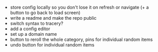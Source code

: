 - store config locally so you don't lose it on refresh or navigate (+ a button to go back to load screen)
- write a readme and make the repo public
- switch syntax to tracery?
- add a config editor
- set up a domain name
- button to reroll the whole category, pins for individual random items
- undo button for individual random items
